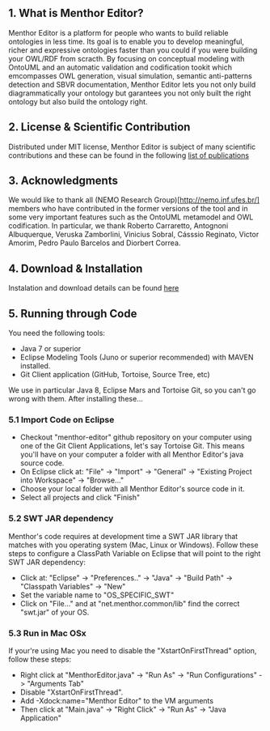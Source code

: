 ## 1. What is Menthor Editor?

Menthor Editor is a platform for people who wants to build reliable ontologies in less time. 
Its goal is to enable you to develop meaningful, richer and expressive ontologies faster than you could if you were building your OWL/RDF from scracth. By focusing on conceptual modeling with OntoUML and an automatic validation and codification tookit which emcompasses OWL generation, visual simulation, semantic anti-patterns detection and SBVR documentation, Menthor Editor lets you not only build diagrammatically your ontology but garantees you not only built the right ontology but also build the ontology right.

## 2. License & Scientific Contribution

Distributed under MIT license, Menthor Editor is subject of many scientific contributions and these can be found in the following [list of publications](http://www.menthor.net/publications.html)

## 3. Acknowledgments

We  would like  to thank all (NEMO Research Group)[http://nemo.inf.ufes.br/] members who have contributed in the former versions of the tool and in some very important features such as the OntoUML metamodel and OWL codification. In particular, we thank Roberto Carraretto, Antognoni Albuquerque, Veruska Zamborlini, Vinicius Sobral, Cásssio  Reginato, Victor Amorim, Pedro Paulo Barcelos and Diorbert  Correa.

## 4. Download & Installation

Instalation and download details can be found [here](http://www.menthor.net/menthor-editor.html)

## 5. Running through Code

You need the following tools:
* Java 7 or superior
* Eclipse Modeling Tools (Juno or superior recommended) with MAVEN installed.
* Git Client application (GitHub, Tortoise, Source Tree, etc)

We use in particular Java 8, Eclipse Mars and Tortoise Git, so you can't go wrong with them. 
After installing these...

### 5.1 Import Code on Eclipse

* Checkout "menthor-editor" github repository on your computer using one of the Git Client Applications, let's say Tortoise Git. This means you'll have on your computer a folder with all Menthor Editor's java source code.
* On Eclipse click at: "File" -> "Import" -> "General" -> "Existing Project into Workspace" -> "Browse..."
* Choose your local folder with all Menthor Editor's source code in it.
* Select all projects and click "Finish"

### 5.2 SWT JAR dependency

Menthor's code requires at development time a SWT JAR library that matches with you operating system (Mac, Linux or Windows). Follow these steps to configure a ClassPath Variable on Eclipse that will point to the right SWT JAR dependency:

* Click at: "Eclipse" -> "Preferences.." -> "Java" -> "Build Path" -> "Classpath Variables" -> "New"
* Set the variable name to "OS_SPECIFIC_SWT"
* Click on "File..." and at "net.menthor.common/lib" find the correct "swt.jar" of your OS.

### 5.3 Run in Mac OSx

If your're using Mac you need to disable the "XstartOnFirstThread" option, follow these steps:

* Right click at "MenthorEditor.java" -> "Run As" -> "Run Configurations" -> "Arguments Tab"
* Disable "XstartOnFirstThread".
* Add -Xdock:name="Menthor Editor" to the VM arguments
* Then click at "Main.java" -> "Right Click" -> "Run As" -> "Java Application"
